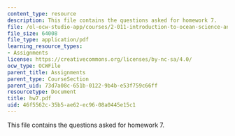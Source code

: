 ```yaml
---
content_type: resource
description: This file contains the questions asked for homework 7.
file: /ol-ocw-studio-app/courses/2-011-introduction-to-ocean-science-and-engineering-spring-2006/46f5562c35b5ae62ec9608a0445e15c1_hw7.pdf
file_size: 64008
file_type: application/pdf
learning_resource_types:
- Assignments
license: https://creativecommons.org/licenses/by-nc-sa/4.0/
ocw_type: OCWFile
parent_title: Assignments
parent_type: CourseSection
parent_uid: 73d7a08c-651b-0122-9b4b-e53f759c66ff
resourcetype: Document
title: hw7.pdf
uid: 46f5562c-35b5-ae62-ec96-08a0445e15c1
---
```

This file contains the questions asked for homework 7.